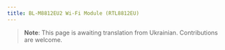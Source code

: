 ```yaml
---
title: BL-M8812EU2 Wi-Fi Module (RTL8812EU)
---
```


> **Note**: This page is awaiting translation from Ukrainian. Contributions are welcome.
